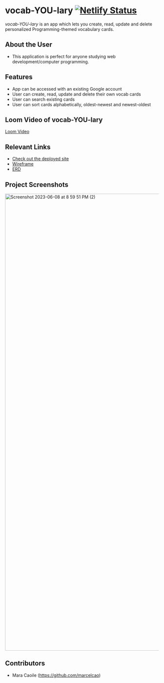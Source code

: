 # vocab-YOU-lary [![Netlify Status](https://api.netlify.com/api/v1/badges/80a3d18b-e43f-4767-bef6-cd54c82ef2bb/deploy-status)](https://app.netlify.com/sites/vocabyoulary-mc/deploys)
<!-- update the netlify badge above with your own badge that you can find at netlify under settings/general#status-badges -->

<i>vocab-YOU-lary</i> is an app which lets you create, read, update and delete personalized Programming-themed vocabulary cards.


## About the User 
- This application is perfect for anyone studying web development/computer programming.

## Features 
- App can be accessed with an existing Google account
- User can create, read, update and delete their own vocab cards
- User can search existing cards
- User can sort cards alphabetically, oldest-newest and newest-oldest

## Loom Video of vocab-YOU-lary <!-- A loom link is sufficient -->
[Loom Video](https://www.loom.com/share/05885021e1ce44b09a10b06a758a91f4)

## Relevant Links <!-- Link to all the things that are required outside of the ones that have their own section -->
- [Check out the deployed site](https://main--vocabyoulary-mc.netlify.app/)
- [Wireframe](https://www.figma.com/file/ThaMPjgzGvEL17ln1Llcpl/vocab-you-lary?type=design&node-id=0%3A1&t=MZfKlZ6OXPZQVCPk-1)
- [ERD](https://dbdiagram.io/d/6477dd57722eb774942d502e)

## Project Screenshots <!-- These can be inside of your project. Look at the repos from class and see how the images are included in the readme -->
<img width="1493" alt="Screenshot 2023-06-08 at 8 59 51 PM (2)" src="https://github.com/marcelcao/vocab-YOU-lary/assets/123406421/a7f3114a-a987-4841-bf6b-975e5ad795a2">


## Contributors
- Mara Caoile (https://github.com/marcelcao)
